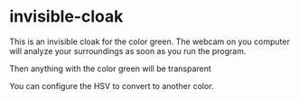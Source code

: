 # invisible-cloak

This is an invisible cloak for the color green. 
The webcam on you computer will analyze your surroundings as soon as you run the program. 

Then anything with the color green will be transparent 

You can configure the HSV to convert to another color.

